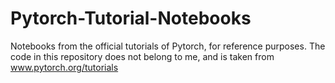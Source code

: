 # Pytorch-Tutorial-Notebooks
Notebooks from the official tutorials of Pytorch, for reference purposes. The code in this repository does not belong to me, and is taken from www.pytorch.org/tutorials
